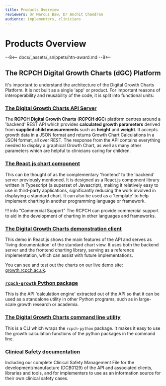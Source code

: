 ```yaml
---
title: Products Overview
reviewers: Dr Marcus Baw, Dr Anchit Chandran
audience: implementers, clinicians
---
```


# Products Overview

--8<--
docs/_assets/_snippets/htn-award.md
--8<--

## The RCPCH Digital Growth Charts (dGC) Platform

It's important to understand the architecture of the Digital Growth Charts Platform. It is not built as a single 'app' or product. For important reasons of interoperability and reusability of the code, it is split into functional units:

### [The Digital Growth Charts API Server](../products/api-server.md)

The **RCPCH Digital Growth Charts** (**RCPCH dGC**) platform centres around a 'backend' REST API which provides **calculated growth parameters** derived from **supplied child measurements** such as **height** and **weight**. It accepts growth data in a JSON format and returns Growth Chart Calculations in a JSON format, all over REST. The response from the API contains everything needed to display a graphical Growth Chart, as well as many other parameters which are helpful to clinicians caring for children.

### [The React.js chart component](../products/react-component.md)

This can be thought of as the complementary 'frontend' to the 'backend' server previously mentioned. It is designed as a React.js component library written in Typescript (a superset of Javascript), making it relatively easy to use in third-party applications, significantly reducing the work involved in displaying a standard chart. It can also be used as a 'template' to help implement charting in another programming language or framework.

!!! info "Commercial Support"
    The RCPCH can provide commercial support to aid in the development of charting in other languages and frameworks.

### [The Digital Growth Charts demonstration client](../products/react-client.md)

This demo in React.js shows the main features of the API and serves as 'living documentation' of the standard chart view. It uses both the backend server and the frontend charting library, serving as a reference implementation, which can assist with future implementations.

You can see and test out the charts on our live demo site: [growth.rcpch.ac.uk](https://growth.rcpch.ac.uk).

### [`rcpch-growth` Python package](../products/python-library.md)

This is the API 'calculation engine' extracted out of the API so that it can be used as a standalone utility in other Python programs, such as in large-scale growth research or academia.

### [The Digital Growth Charts command line utility](../products/command-line-client.md)

This is a CLI which wraps the `rcpch-python` package. It makes it easy to use the growth calculation functions of the python packages in the command line.

### [Clinical Safety documentation](../safety/overview.md)

Including our complete Clinical Safety Management File for the development/manufacture (DCB0129) of the API and associated clients, libraries and tools, and for implementers to use as an information source for their own clinical safety cases.
